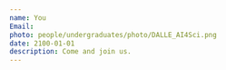 ```yaml
---
name: You
Email:
photo: people/undergraduates/photo/DALLE_AI4Sci.png
date: 2100-01-01
description: Come and join us.
---
```

